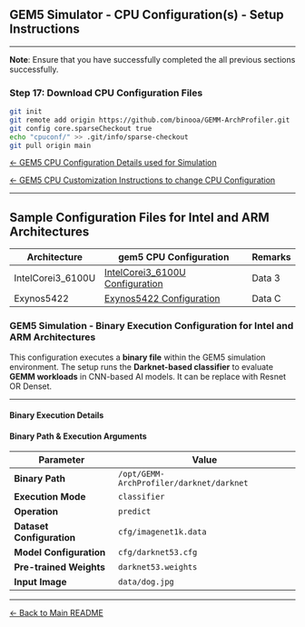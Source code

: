 ## GEM5 Simulator - CPU Configuration(s) - Setup Instructions

---

**Note**: Ensure that you have successfully completed the all previous sections successfully.


### Step 17: Download CPU Configuration Files
```bash
git init
git remote add origin https://github.com/binooa/GEMM-ArchProfiler.git
git config core.sparseCheckout true
echo "cpuconf/" >> .git/info/sparse-checkout
git pull origin main
```
[← GEM5 CPU Configuration Details used for Simulation](gem5cpuconf.md)

[← GEM5 CPU Customization Instructions to change CPU Configuration](gem5cpugeneric.md)

---

## Sample Configuration Files for Intel and ARM Architectures



| Architecture | gem5 CPU Configuration | Remarks |
|----------|----------|----------|
| IntelCorei3_6100U   | [IntelCorei3_6100U Configuration](https://github.com/binooa/GEMM-ArchProfiler/blob/main/cpuconf/IntelCorei3_6100U.py)   | Data 3   |
| Exynos5422   | [Exynos5422 Configuration](https://github.com/binooa/GEMM-ArchProfiler/blob/main/cpuconf/exynos5422.py)   | Data C   |



### GEM5 Simulation - Binary Execution Configuration for Intel and ARM Architectures
This configuration executes a **binary file** within the GEM5 simulation environment. The setup runs the **Darknet-based classifier** to evaluate **GEMM workloads** in CNN-based AI models. It can be replace with Resnet OR Denset.

---

#### **Binary Execution Details**
#### **Binary Path & Execution Arguments**
| Parameter | Value |
|-----------|----------------------------------------------------------|
| **Binary Path** | `/opt/GEMM-ArchProfiler/darknet/darknet` |
| **Execution Mode** | `classifier` |
| **Operation** | `predict` |
| **Dataset Configuration** | `cfg/imagenet1k.data` |
| **Model Configuration** | `cfg/darknet53.cfg` |
| **Pre-trained Weights** | `darknet53.weights` |
| **Input Image** | `data/dog.jpg` |

---


[← Back to Main README](../README.md)
